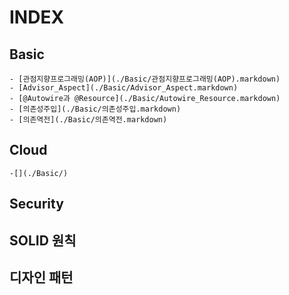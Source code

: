 # INDEX


## Basic

    - [관점지향프로그래밍(AOP)](./Basic/관점지향프로그래밍(AOP).markdown)
    - [Advisor_Aspect](./Basic/Advisor_Aspect.markdown)
    - [@Autowire과 @Resource](./Basic/Autowire_Resource.markdown)
    - [의존성주입](./Basic/의존성주입.markdown)
    - [의존역전](./Basic/의존역전.markdown)

## Cloud
    -[](./Basic/)

## Security


## SOLID 원칙


## 디자인 패턴
